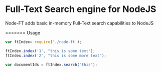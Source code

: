 Full-Text Search engine for NodeJS
=======

Node-FT adds basic in-memory Full-Text search capabilities to NodeJS

=======
Usage

```javascript
var ftIndex= require('./node-ft');

ftIndex.index('1', "this is some text");
ftIndex.index('2', "this is some more text");

var documentIds = ftIndex.search("this");
```
